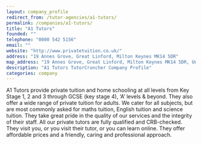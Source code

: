 ```yaml
---
layout: company_profile
redirect_from: /tutor-agencies/a1-tutors/
permalink: /companies/a1-tutors/
title: "A1 Tutors"
founded: ""
telephone: "0800 542 5156"
email: ""
website: "http://www.privatetuition.co.uk/"
address: "19 Annes Grove, Great Linford, Milton Keynes MK14 5DR"
map_address: "19 Annes Grove, Great Linford, Milton Keynes MK14 5DR, United Kingdom"
description: "A1 Tutors TutorCruncher Company Profile"
categories: company
---
```

A1 Tutors provide private tuition and home schooling at all levels from Key Stage 1, 2 and 3 through GCSE (key stage 4),
‘A’ levels & beyond. They also offer a wide range of private tuition for adults. We cater for all subjects, but are most
commonly asked for maths tuition, English tuition and science tuition. They take great pride in the quality of our
services and the integrity of their staff. All our private tutors are fully qualified and CRB-checked. They visit you,
or you visit their tutor, or you can learn online. They offer affordable prices and a friendly, caring and professional
approach.
